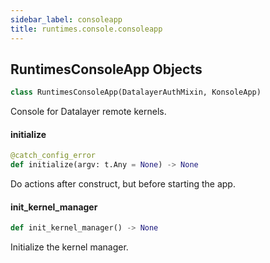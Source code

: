 ```yaml
---
sidebar_label: consoleapp
title: runtimes.console.consoleapp
---
```


## RuntimesConsoleApp Objects

```python
class RuntimesConsoleApp(DatalayerAuthMixin, KonsoleApp)
```

Console for Datalayer remote kernels.

#### initialize

```python
@catch_config_error
def initialize(argv: t.Any = None) -> None
```

Do actions after construct, but before starting the app.

#### init\_kernel\_manager

```python
def init_kernel_manager() -> None
```

Initialize the kernel manager.

